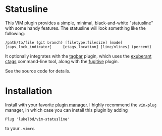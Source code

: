 # Statusline
This VIM plugin provides a simple, minimal, black-and-white "statusline" with some handy features. The statusline will look something like the following:

```
/path/to/file (git branch) [filetype:filesize] [mode] [caps_lock_indicator]     [ctags_location] [line/nlines] (percent)
```

It optionally integrates with the [tagbar](https://github.com/majutsushi/tagbar) plugin, which uses the [exuberant ctags](http://ctags.sourceforge.net/) command-line tool, along with the [fugitive](https://github.com/tpope/vim-fugitive) plugin.

See the source code for details.




  # Installation
  Install with your favorite [plugin manager](https://vi.stackexchange.com/questions/388/what-is-the-difference-between-the-vim-plugin-managers).
  I highly recommend the [`vim-plug`](https://github.com/junegunn/vim-plug) manager,
  in which case you can install this plugin by adding
  ```
  Plug 'lukelbd/vim-statusline'
  ```
  to your `.vimrc`.
  
